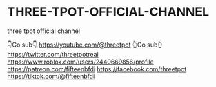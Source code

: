 # THREE-TPOT-OFFICIAL-CHANNEL
three tpot official channel

👇Go sub👇
https://youtube.com/@threetpot
👆Go sub👆
https://twitter.com/threetpotreal
https://www.roblox.com/users/2440669856/profile
https://patreon.com/fifteenbfdi
https://facebook.com/threetpot
https://tiktok.com/@fifteenbfdi

